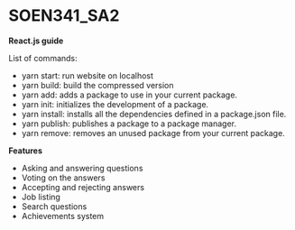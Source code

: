 # SOEN341_SA2

**React.js guide**

List of commands:
- yarn start: run website on localhost
- yarn build: build the compressed version
- yarn add: adds a package to use in your current package.
- yarn init: initializes the development of a package.
- yarn install: installs all the dependencies defined in a package.json file.
- yarn publish: publishes a package to a package manager.
- yarn remove: removes an unused package from your current package.

**Features**

- Asking and answering questions
- Voting on the answers
- Accepting and rejecting answers
- Job listing
- Search questions
- Achievements system